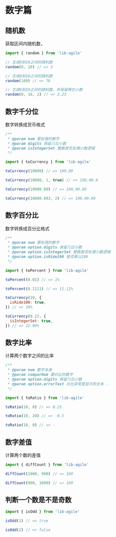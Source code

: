# 数字篇

## 随机数

获取区间内随机数，

```javascript
import { random } from 'lib-agile'

// 生成0到10之间的随机数
random(0, 10) // => 3

// 生成0到10之间的随机数
random(100) // => 76

// 生成0到10之间的随机数，并保留两位小数
random(0, 10, 2) // => 3.23
```

## 数字千分位

数字转换成货币格式

```javascript
/**
 * @param num 要处理的数字
 * @param digits 保留几位小数
 * @param isIntegerSet 整数是否处理小数逻辑
 */

import { toCurrency } from 'lib-agile'

toCurrency(10000) // => 100,00

toCurrency(10000, 1, true) // => 100,00.0

toCurrency(10000.89) // => 100,00.89

toCurrency(10000.893, 2) // => 100,00.89
```

## 数字百分比

数字转换成百分比格式

```javascript
/**
 * @param num 要处理的数字
 * @param option.digits 保留几位小数
 * @param option.isIntegerSet 整数是否处理小数逻辑
 * @param option.isRide100 是否乘以100
 */

import { toPercent } from 'lib-agile'

toPercent(0.01) // => 1%

toPercent(0.1111) // => 11.11%

toCurrency(10, {
  isRide100: true,
}) // => 10%

toCurrency(0.22, {
  isIntegerSet: true,
}) // => 22.00%
```

## 数字比率

计算两个数字之间的比率

```javascript
/**
 * @param num 数字本身
 * @param comparNum 要对比的数字
 * @param option.digits 保留几位小数
 * @param option.errorText 对比异常是显示的文本 -
 */

import { toRatio } from 'lib-agile'

toRatio(10, 8) // => 0.25

toRatio(10, 20) // => -0.5

toRatio(10, 0) // => -
```

## 数字差值

计算两个数的差值

```javascript
import { diffCount } from 'lib-agile'

diffCount(1000, 900) // => 100

diffCount(900, 1000) // => 100
```

## 判断一个数是不是奇数

```javascript
import { isOdd } from 'lib-agile'

isOdd(1) // => true

isOdd(2) // => false
```
